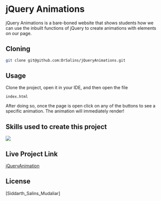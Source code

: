 # jQuery Animations

jQuery Animations is a bare-boned website that shows students how we can use the inbuilt functions of jQuery to create animations with elements on our page. 

## Cloning

```bash
git clone git@github.com:DrSalins/jQueryAnimations.git
```

## Usage

Clone the project, open it in your IDE, and then open the file 
```
index.html
```
After doing so, once the page is open click on any of the buttons to see a specific animation. The animation will immediately render!

## Skills used to create this project
<p align="left">
  <a href="https://skillicons.dev">
    <img src="https://skillicons.dev/icons?i=html,css,bootstrap,jquery" />
  </a>
</p>

## Live Project Link 

[jQueryAnimation](https://drsalins.github.io/jQueryAnimations/)
## License
[Siddarth_Salins_Mudaliar]
